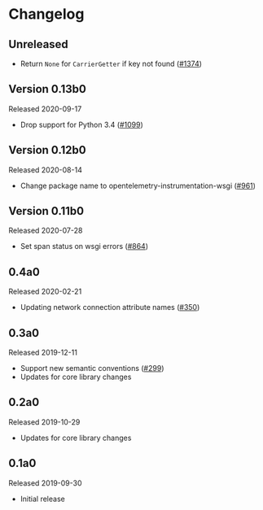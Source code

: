 # Changelog

## Unreleased

- Return `None` for `CarrierGetter` if key not found
  ([#1374](https://github.com/open-telemetry/opentelemetry-python/pull/1374))

## Version 0.13b0

Released 2020-09-17

- Drop support for Python 3.4
  ([#1099](https://github.com/open-telemetry/opentelemetry-python/pull/1099))

## Version 0.12b0

Released 2020-08-14

- Change package name to opentelemetry-instrumentation-wsgi
  ([#961](https://github.com/open-telemetry/opentelemetry-python/pull/961))

## Version 0.11b0

Released 2020-07-28

- Set span status on wsgi errors
  ([#864](https://github.com/open-telemetry/opentelemetry-python/pull/864))

## 0.4a0

Released 2020-02-21

- Updating network connection attribute names
  ([#350](https://github.com/open-telemetry/opentelemetry-python/pull/350))

## 0.3a0

Released 2019-12-11

- Support new semantic conventions
  ([#299](https://github.com/open-telemetry/opentelemetry-python/pull/299))
- Updates for core library changes

## 0.2a0

Released 2019-10-29

- Updates for core library changes

## 0.1a0

Released 2019-09-30

- Initial release
